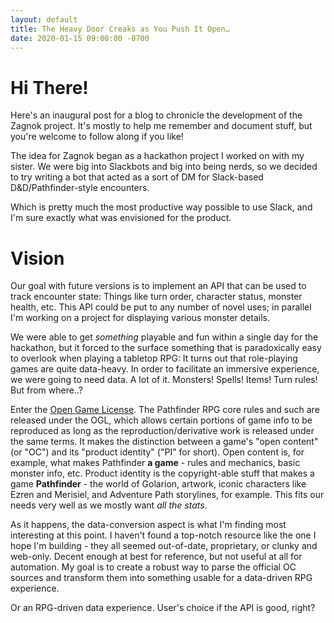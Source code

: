 ```yaml
---
layout: default
title: The Heavy Door Creaks as You Push It Open…
date: 2020-01-15 09:00:00 -0700
---
```


# Hi There!

Here's an inaugural post for a blog to chronicle the development of the Zagnok project. It's mostly to help me remember and document stuff, but you're welcome to follow along if you like!

The idea for Zagnok began as a hackathon project I worked on with my sister. We were big into Slackbots and big into being nerds, so we decided to try writing a bot that acted as a sort of DM for Slack-based D&D/Pathfinder-style encounters.
<!-- more -->
Which is pretty much the most productive way possible to use Slack, and I'm sure exactly what was envisioned for the product.

# Vision

Our goal with future versions is to implement an API that can be used to track encounter state: Things like turn order, character status, monster health, etc. This API could be put to any number of novel uses; in parallel I'm working on a project for displaying various monster details.

We were able to get _something_ playable and fun within a single day for the hackathon, but it forced to the surface something that is paradoxically easy to overlook when playing a tabletop RPG: It turns out that role-playing games are quite data-heavy. In order to facilitate an immersive experience, we were going to need data. A lot of it. Monsters! Spells! Items! Turn rules! But from where..?

Enter the [Open Game License](https://en.wikipedia.org/wiki/Open_Game_License). The Pathfinder RPG core rules and such are released under the OGL, which allows certain portions of game info to be reproduced as long as the reproduction/derivative work is released under the same terms. It makes the distinction between a game's "open content" (or "OC") and its "product identity" ("PI" for short). Open content is, for example, what makes Pathfinder **a game** - rules and mechanics, basic monster info, etc. Product identity is the copyright-able stuff that makes a game **Pathfinder** - the world of Golarion, artwork, iconic characters like Ezren and Merisiel, and Adventure Path storylines, for example. This fits our needs very well as we mostly want _all the stats_.

As it happens, the data-conversion aspect is what I'm finding most interesting at this point. I haven't found a top-notch resource like the one I hope I'm building - they all seemed out-of-date, proprietary, or clunky and web-only. Decent enough  at best for reference, but not useful at all for automation. My goal is to create a robust way to parse the official OC sources and transform them into something usable for a data-driven RPG experience.

Or an RPG-driven data experience. User's choice if the API is good, right?
